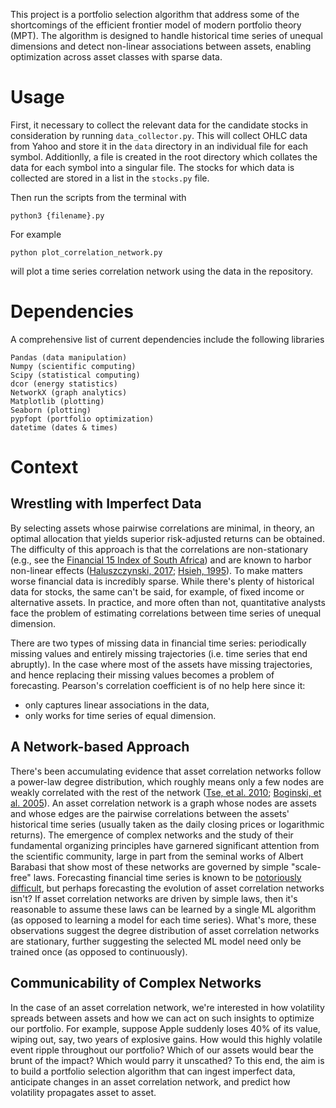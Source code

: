 This project is a portfolio selection algorithm that address some of the shortcomings of the efficient frontier model of modern portfolio theory (MPT). The algorithm is designed to handle historical time series of unequal dimensions and detect non-linear associations between assets, enabling optimization across asset classes with sparse data.

# Usage

First, it necessary to collect the relevant data for the candidate stocks in consideration by running `data_collector.py`. This will collect OHLC data from Yahoo and store it in the `data` directory in an individual file for each symbol. Additionlly, a file is created in the root directory which collates the data for each symbol into a singular file. The stocks for which data is collected are stored in a list in the `stocks.py` file.

Then run the scripts from the terminal with

```
python3 {filename}.py
```

For example
```
python plot_correlation_network.py
```

will plot a time series correlation network using the data in the repository.

# Dependencies

A comprehensive list of current dependencies include the following libraries

```
Pandas (data manipulation)
Numpy (scientific computing)
Scipy (statistical computing)
dcor (energy statistics)
NetworkX (graph analytics)
Matplotlib (plotting)
Seaborn (plotting)
pypfopt (portfolio optimization)
datetime (dates & times)
```
# Context

## Wrestling with Imperfect Data

By selecting assets whose pairwise correlations are minimal, in theory, an optimal allocation that yields superior risk-adjusted returns can be obtained. The difficulty of this approach is that the correlations are non-stationary (e.g., see the [Financial 15 Index of South Africa](http://www.turingfinance.com/wp-content/uploads/2014/09/financial-fifteen-correlations.png)) and are known to harbor non-linear effects ([Haluszczynski, 2017](https://arxiv.org/pdf/1712.02661.pdf); [Hsieh, 1995](https://faculty.fuqua.duke.edu/~dah7/faj1995.pdf)). To make matters worse financial data is incredibly sparse. While there's plenty of historical data for stocks, the same can't be said, for example, of fixed income or alternative assets. In practice, and more often than not, quantitative analysts face the problem of estimating correlations between time series of unequal dimension.

There are two types of missing data in financial time series: periodically missing values and entirely missing trajectories (i.e. time series that end abruptly). In the case where most of the assets have missing trajectories, and hence replacing their missing values becomes a problem of forecasting. Pearson's correlation coefficient is of no help here since it:
- only captures linear associations in the data,
- only works for time series of equal dimension.

## A Network-based Approach

There's been accumulating evidence that asset correlation networks follow a power-law degree distribution, which roughly means only a few nodes are weakly correlated with the rest of the network ([Tse, et al. 2010](http://cktse.eie.polyu.edu.hk/pdf-paper/JoEF-1009.pdf); [Boginski, et al. 2005](https://www.sciencedirect.com/science/article/pii/S0167947304000258)). An asset correlation network is a graph whose nodes are assets and whose edges are the pairwise correlations between the assets' historical time series (usually taken as the daily closing prices or logarithmic returns). The emergence of complex networks and the study of their fundamental organizing principles have garnered significant attention from the scientific community, large in part from the seminal works of Albert Barabasi that show most of these networks are governed by simple "scale-free" laws. Forecasting financial time series is known to be [notoriously difficult](https://towardsdatascience.com/3-facts-about-time-series-forecasting-that-surprise-experienced-machine-learning-practitioners-69c18ee89387), but perhaps forecasting the evolution of asset correlation networks isn't? If asset correlation networks are driven by simple laws, then it's reasonable to assume these laws can be learned by a single ML algorithm (as opposed to learning a model for each time series). What's more, these observations suggest the degree distribution of asset correlation networks are stationary, further suggesting the selected ML model need only be trained once (as opposed to continuously).

## Communicability of Complex Networks

In the case of an asset correlation network, we're interested in how volatility spreads between assets and how we can act on such insights to optimize our portfolio. For example, suppose Apple suddenly loses 40% of its value, wiping out, say, two years of explosive gains. How would this highly volatile event ripple throughout our portfolio? Which of our assets would bear the brunt of the impact? Which would parry it unscathed? To this end, the aim is to build a portfolio selection algorithm that can ingest imperfect data, anticipate changes in an asset correlation network, and predict how volatility propagates asset to asset.
